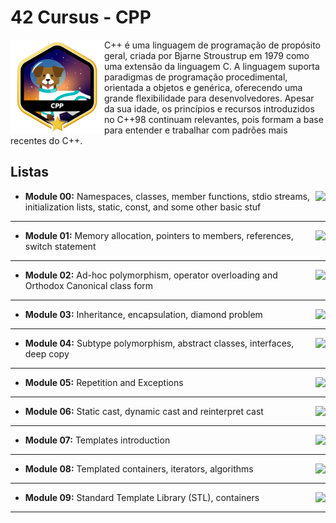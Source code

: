 # 42 Cursus - CPP

<img src="./assets/cppm.png" alt="completion-with-bonus-badge" align="left">

C++ é uma linguagem de programação de propósito geral, criada por Bjarne Stroustrup em 1979 como uma extensão da linguagem C. A linguagem suporta paradigmas de programação procedimental, orientada a objetos e genérica, oferecendo uma grande flexibilidade para desenvolvedores. Apesar da sua idade, os princípios e recursos introduzidos no C++98 continuam relevantes, pois formam a base para entender e trabalhar com padrões mais recentes do C++.

## Listas

- **Module 00:** <img src="https://img.shields.io/badge/GRADE-100%2F100-success?logo=42&logoColor=fff" align="right"/>
	Namespaces, classes, member functions, stdio streams,
initialization lists, static, const, and some other basic stuf

---

- **Module 01:** <img src="https://img.shields.io/badge/GRADE-100%2F100-success?logo=42&logoColor=fff" align="right"/>
	Memory allocation, pointers to members, references, switch statement

---

- **Module 02:** <img src="https://img.shields.io/badge/GRADE-100%2F100-success?logo=42&logoColor=fff" align="right"/>
	Ad-hoc polymorphism, operator overloading and Orthodox Canonical class form

---

- **Module 03:** <img src="https://img.shields.io/badge/GRADE-100%2F100-success?logo=42&logoColor=fff" align="right"/>
	Inheritance, encapsulation, diamond problem

---

- **Module 04:** <img src="https://img.shields.io/badge/GRADE-100%2F100-success?logo=42&logoColor=fff" align="right"/>
	Subtype polymorphism, abstract classes, interfaces, deep copy

---

- **Module 05:** <img src="https://img.shields.io/badge/GRADE-100%2F100-success?logo=42&logoColor=fff" align="right"/>
	Repetition and Exceptions

---

- **Module 06:** <img src="https://img.shields.io/badge/GRADE-100%2F100-success?logo=42&logoColor=fff" align="right"/>
	Static cast, dynamic cast and reinterpret cast

---

- **Module 07:** <img src="https://img.shields.io/badge/GRADE-100%2F100-success?logo=42&logoColor=fff" align="right"/>
	Templates introduction

---

- **Module 08:** <img src="https://img.shields.io/badge/GRADE-0%2F100-fail?logo=42&logoColor=fff&color=f00" align="right"/>
	Templated containers, iterators, algorithms

---

- **Module 09:** <img src="https://img.shields.io/badge/GRADE-0%2F100-fail?logo=42&logoColor=fff&color=f00" align="right"/>
	Standard Template Library (STL), containers

---